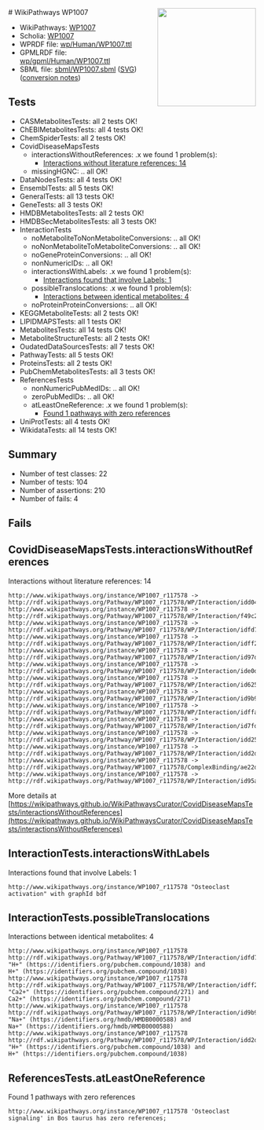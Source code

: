 <img style="float: right; width: 200px" src="../logo.png" />
# WikiPathways WP1007

* WikiPathways: [WP1007](https://identifiers.org/wikipathways:WP1007)
* Scholia: [WP1007](https://scholia.toolforge.org/wikipathways/WP1007)
* WPRDF file: [wp/Human/WP1007.ttl](../wp/Human/WP1007.ttl)
* GPMLRDF file: [wp/gpml/Human/WP1007.ttl](../wp/gpml/Human/WP1007.ttl)
* SBML file: [sbml/WP1007.sbml](../sbml/WP1007.sbml) ([SVG](../sbml/WP1007.svg)) ([conversion notes](../sbml/WP1007.txt))

## Tests
* CASMetabolitesTests: all 2 tests OK!
* ChEBIMetabolitesTests: all 4 tests OK!
* ChemSpiderTests: all 2 tests OK!
* CovidDiseaseMapsTests
    * interactionsWithoutReferences: .x we found 1 problem(s):
        * [Interactions without literature references: 14](#9701cce5)
    * missingHGNC: .. all OK!
* DataNodesTests: all 4 tests OK!
* EnsemblTests: all 5 tests OK!
* GeneralTests: all 13 tests OK!
* GeneTests: all 3 tests OK!
* HMDBMetabolitesTests: all 2 tests OK!
* HMDBSecMetabolitesTests: all 3 tests OK!
* InteractionTests
    * noMetaboliteToNonMetaboliteConversions: .. all OK!
    * noNonMetaboliteToMetaboliteConversions: .. all OK!
    * noGeneProteinConversions: .. all OK!
    * nonNumericIDs: .. all OK!
    * interactionsWithLabels: .x we found 1 problem(s):
        * [Interactions found that involve Labels: 1](#630d2678)
    * possibleTranslocations: .x we found 1 problem(s):
        * [Interactions between identical metabolites: 4](#d59038c7)
    * noProteinProteinConversions: .. all OK!
* KEGGMetaboliteTests: all 2 tests OK!
* LIPIDMAPSTests: all 1 tests OK!
* MetabolitesTests: all 14 tests OK!
* MetaboliteStructureTests: all 2 tests OK!
* OudatedDataSourcesTests: all 7 tests OK!
* PathwayTests: all 5 tests OK!
* ProteinsTests: all 2 tests OK!
* PubChemMetabolitesTests: all 3 tests OK!
* ReferencesTests
    * nonNumericPubMedIDs: .. all OK!
    * zeroPubMedIDs: .. all OK!
    * atLeastOneReference: .x we found 1 problem(s):
        * [Found 1 pathways with zero references](#35eb778e)
* UniProtTests: all 4 tests OK!
* WikidataTests: all 14 tests OK!


## Summary

* Number of test classes: 22
* Number of tests: 104
* Number of assertions: 210
* Number of fails: 4

## Fails

<a name="9701cce5" />

## CovidDiseaseMapsTests.interactionsWithoutReferences

Interactions without literature references: 14
```
http://www.wikipathways.org/instance/WP1007_r117578 -> http://rdf.wikipathways.org/Pathway/WP1007_r117578/WP/Interaction/idd042eb8a
http://www.wikipathways.org/instance/WP1007_r117578 -> http://rdf.wikipathways.org/Pathway/WP1007_r117578/WP/Interaction/f49c2
http://www.wikipathways.org/instance/WP1007_r117578 -> http://rdf.wikipathways.org/Pathway/WP1007_r117578/WP/Interaction/idfd71dced
http://www.wikipathways.org/instance/WP1007_r117578 -> http://rdf.wikipathways.org/Pathway/WP1007_r117578/WP/Interaction/idff22054c
http://www.wikipathways.org/instance/WP1007_r117578 -> http://rdf.wikipathways.org/Pathway/WP1007_r117578/WP/Interaction/id97d6c00c
http://www.wikipathways.org/instance/WP1007_r117578 -> http://rdf.wikipathways.org/Pathway/WP1007_r117578/WP/Interaction/ide0d8b590
http://www.wikipathways.org/instance/WP1007_r117578 -> http://rdf.wikipathways.org/Pathway/WP1007_r117578/WP/Interaction/id6251ac9
http://www.wikipathways.org/instance/WP1007_r117578 -> http://rdf.wikipathways.org/Pathway/WP1007_r117578/WP/Interaction/id9b9d3cf3
http://www.wikipathways.org/instance/WP1007_r117578 -> http://rdf.wikipathways.org/Pathway/WP1007_r117578/WP/Interaction/idffa65a8b
http://www.wikipathways.org/instance/WP1007_r117578 -> http://rdf.wikipathways.org/Pathway/WP1007_r117578/WP/Interaction/id7fdf5836
http://www.wikipathways.org/instance/WP1007_r117578 -> http://rdf.wikipathways.org/Pathway/WP1007_r117578/WP/Interaction/idd251fdd6
http://www.wikipathways.org/instance/WP1007_r117578 -> http://rdf.wikipathways.org/Pathway/WP1007_r117578/WP/Interaction/idd2de7709
http://www.wikipathways.org/instance/WP1007_r117578 -> http://rdf.wikipathways.org/Pathway/WP1007_r117578/ComplexBinding/ae22d
http://www.wikipathways.org/instance/WP1007_r117578 -> http://rdf.wikipathways.org/Pathway/WP1007_r117578/WP/Interaction/id95a3cc31
```

More details at [https://wikipathways.github.io/WikiPathwaysCurator/CovidDiseaseMapsTests/interactionsWithoutReferences](https://wikipathways.github.io/WikiPathwaysCurator/CovidDiseaseMapsTests/interactionsWithoutReferences)

<a name="630d2678" />

## InteractionTests.interactionsWithLabels

Interactions found that involve Labels: 1
```
http://www.wikipathways.org/instance/WP1007_r117578 "Osteoclast activation" with graphId bdf
```

<a name="d59038c7" />

## InteractionTests.possibleTranslocations

Interactions between identical metabolites: 4
```
http://www.wikipathways.org/instance/WP1007_r117578 http://rdf.wikipathways.org/Pathway/WP1007_r117578/WP/Interaction/idfd71dced "H+" (https://identifiers.org/pubchem.compound/1038) and 
H+" (https://identifiers.org/pubchem.compound/1038)
http://www.wikipathways.org/instance/WP1007_r117578 http://rdf.wikipathways.org/Pathway/WP1007_r117578/WP/Interaction/idff22054c "Ca2+" (https://identifiers.org/pubchem.compound/271) and 
Ca2+" (https://identifiers.org/pubchem.compound/271)
http://www.wikipathways.org/instance/WP1007_r117578 http://rdf.wikipathways.org/Pathway/WP1007_r117578/WP/Interaction/id9b9d3cf3 "Na+" (https://identifiers.org/hmdb/HMDB0000588) and 
Na+" (https://identifiers.org/hmdb/HMDB0000588)
http://www.wikipathways.org/instance/WP1007_r117578 http://rdf.wikipathways.org/Pathway/WP1007_r117578/WP/Interaction/idd2de7709 "H+" (https://identifiers.org/pubchem.compound/1038) and 
H+" (https://identifiers.org/pubchem.compound/1038)
```

<a name="35eb778e" />

## ReferencesTests.atLeastOneReference

Found 1 pathways with zero references
```
http://www.wikipathways.org/instance/WP1007_r117578 'Osteoclast signaling' in Bos taurus has zero references; 
```

